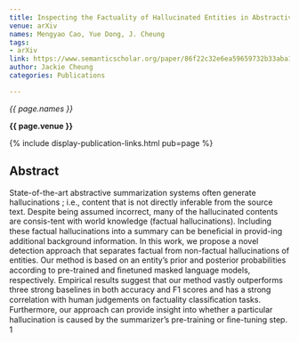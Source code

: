 ```yaml
---
title: Inspecting the Factuality of Hallucinated Entities in Abstractive Summarization
venue: arXiv
names: Mengyao Cao, Yue Dong, J. Cheung
tags:
- arXiv
link: https://www.semanticscholar.org/paper/86f22c32e6ea59659732b33aba1a786125e6f585
author: Jackie Cheung
categories: Publications

---
```


*{{ page.names }}*

**{{ page.venue }}**

{% include display-publication-links.html pub=page %}

## Abstract

State-of-the-art abstractive summarization systems often generate hallucinations ; i.e., content that is not directly inferable from the source text. Despite being assumed incorrect, many of the hallucinated contents are consis-tent with world knowledge (factual hallucinations). Including these factual hallucinations into a summary can be beneﬁcial in provid-ing additional background information. In this work, we propose a novel detection approach that separates factual from non-factual hallucinations of entities. Our method is based on an entity’s prior and posterior probabilities according to pre-trained and ﬁnetuned masked language models, respectively. Empirical results suggest that our method vastly outperforms three strong baselines in both accuracy and F1 scores and has a strong correlation with human judgements on factuality classiﬁcation tasks. Furthermore, our approach can provide insight into whether a particular hallucination is caused by the summarizer’s pre-training or ﬁne-tuning step. 1
